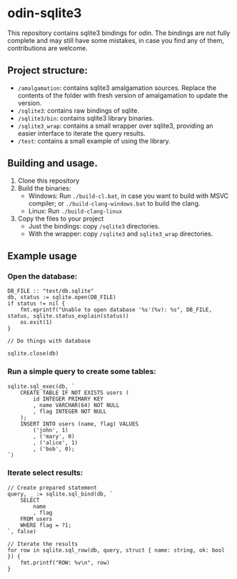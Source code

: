 
# odin-sqlite3

This repository contains sqlite3 bindings for odin. The bindings are not fully
complete and may still have some mistakes, in case you find any of them,
contributions are welcome.

## Project structure:

- `/amalgamation`: contains sqlite3 amalgamation sources. Replace the contents
    of the folder with fresh version of amalgamation to update the version.
- `/sqlite3`: contains raw bindings of sqlite.
- `/sqlite3/bin`: contains sqlite3 library binaries.
- `/sqlite3_wrap`: contains a small wrapper over sqlite3, providing an easier
    interface to iterate the query results.
- `/test`: contains a small example of using the library.

## Building and usage.

1. Clone this repository
2. Build the binaries:
    - Windows: Run `./build-cl.bat`, in case you want to build with MSVC compiler; or `./build-clang-windows.bat` to build the clang.
    - Linux: Run `./build-clang-linux`
3. Copy the files to your project
    - Just the bindings: copy `/sqlite3` directories.
    - With the wrapper: copy `/sqlite3` and `sqlite3_wrap` directories.

## Example usage

### Open the database:

```odin
DB_FILE :: "test/db.sqlite"
db, status := sqlite.open(DB_FILE)
if status != nil {
    fmt.eprintf("Unable to open database '%s'(%v): %s", DB_FILE, status, sqlite.status_explain(status))
    os.exit(1)
}

// Do things with database

sqlite.close(db)
```

### Run a simple query to create some tables:

```odin
sqlite.sql_exec(db, `
    CREATE TABLE IF NOT EXISTS users (
        id INTEGER PRIMARY KEY
        , name VARCHAR(64) NOT NULL
        , flag INTEGER NOT NULL
    );
    INSERT INTO users (name, flag) VALUES
        ('john', 1)
        , ('mary', 0)
        , ('alice', 1)
        , ('bob', 0);
`)
```

### Iterate select results:

```odin
// Create prepared statement
query, _ := sqlite.sql_bind(db, `
    SELECT
        name
        , flag
    FROM users
    WHERE flag = ?1;
`, false)

// Iterate the results
for row in sqlite.sql_row(db, query, struct { name: string, ok: bool }) {
    fmt.printf("ROW: %v\n", row)
}
```
